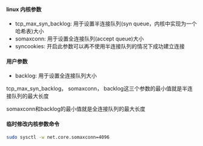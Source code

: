 #### linux 内核参数
+ tcp_max_syn_backlog: 用于设置半连接队列(syn queue，内核中实现为一个哈希表)大小
+ somaxconn: 用于设置全连接队列(accept queue)大小
+ syncookies: 开启此参数可以再不使用半连接队列的情况下成功建立连接

#### 用户参数
+ backlog: 用于设置全连接队列大小

tcp_max_syn_backlog， somaxconn， backlog这三个参数的最小值就是半连接队列的最大长度

somaxconn和backlog的最小值就是全连接队列的最大长度

#### 临时修改内核参数命令
``` bash
sudo sysctl -w net.core.somaxconn=4096
```
